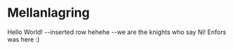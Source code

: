# Mellanlagring
Hello World!
--inserted row hehehe
--we are the knights who say Ni!
Enfors was here :)
